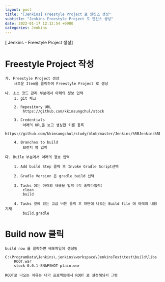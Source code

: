 ```yaml
---  
layout: post  
title: "[Jenkins] Freestyle Project 로 젠킨스 생성"  
subtitle: "Jenkins Freestyle Project 로 젠킨스 생성"  
date: 2022-01-17 12:12:54 +0900  
categories: Jenkins  
---  
```

[ Jenkins - Freestyle Project 생성]  
  
  
  
# Freestyle Project 작성  
	가. Freestyle Project 생성  
		새로운 Item을 클릭하여 Freestyle Project 로 생성  
  
	나. 소스 코드 관리 부분에서 아래의 정보 입력  
		1. git 체크  
		  
		2. Repository URL   
			https://github.com/kkimsungchul/stock  
		  
		3. Credentials  
			아래의 URL을 보고 생성한 키를 등록  
			https://github.com/kkimsungchul/study/blob/master/Jenkins/%5BJenkins%5D%20credentials%20%EB%93%B1%EB%A1%9D%20%EB%B0%8F%20%EC%82%AC%EC%9A%A9.txt  
		  
		4. Branches to build  
			브런치 명 입력  
		  
	다. Buile 부분에서 아래의 정보 입력  
		  
		1. Add build Step 클릭 후 Invoke Gradle Script선택  
		  
		2. Gradle Version 은 gradle_build 선택  
		  
		3. Tasks 에는 아래의 내용을 입력 (각 줄마다입력)  
			clean  
			build   
		  
		4. Tasks 옆에 있는 고급 버튼 클릭 후 하단에 나오는 Build file 에 아래의 내용 기재  
			build.gradle  
		  
  
# Build now 클릭  
	build now 를 클릭하면 배포파일이 생성됨  
		C:\ProgramData\Jenkins\.jenkins\workspace\JenkinsTest\test\build\libs  
		ROOT.war  
		stock-0.0.1-SNAPSHOT-plain.war  
		  
	ROOT로 나오는 이유는 내가 프로젝트에서 ROOT 로 설정해놔서 그럼  
	  
